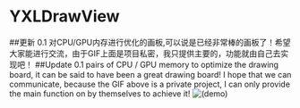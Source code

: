 # YXLDrawView
##更新 0.1 对CPU/GPU内存进行优化的画板,可以说是已经非常棒的画板了！希望大家能进行交流，由于GIF上面是项目私密，我只提供主要的，功能就由自己去实现吧！
##Update 0.1 pairs of CPU / GPU memory to optimize the drawing board, it can be said to have been a great drawing board! I hope that we can communicate, because the GIF above is a private project, I can only provide the main function on by themselves to achieve it!
![(demo)](https://raw.githubusercontent.com/Yexinglong/YXLDrawView/master/Untitled3.gif)